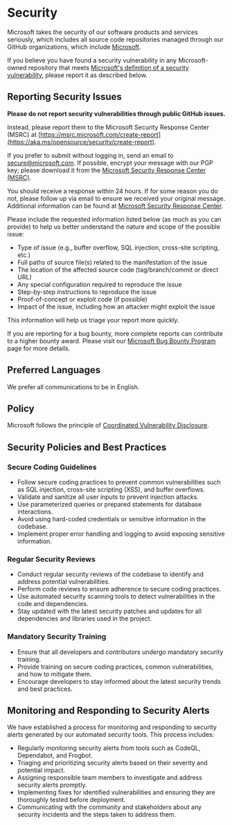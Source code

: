 # Security

Microsoft takes the security of our software products and services seriously, which includes all source code repositories managed through our GitHub organizations, which include [Microsoft](https://www.microsoft.com).

If you believe you have found a security vulnerability in any Microsoft-owned repository that meets [Microsoft's definition of a security vulnerability](https://aka.ms/opensource/security/definition), please report it as described below.

## Reporting Security Issues

**Please do not report security vulnerabilities through public GitHub issues.**

Instead, please report them to the Microsoft Security Response Center (MSRC) at [https://msrc.microsoft.com/create-report](https://aka.ms/opensource/security/create-report).

If you prefer to submit without logging in, send an email to [secure@microsoft.com](mailto:secure@microsoft.com). If possible, encrypt your message with our PGP key; please download it from the [Microsoft Security Response Center (MSRC)](https://www.microsoft.com/en-us/msrc).

You should receive a response within 24 hours. If for some reason you do not, please follow up via email to ensure we received your original message. Additional information can be found at [Microsoft Security Response Center](https://www.microsoft.com/en-us/msrc).

Please include the requested information listed below (as much as you can provide) to help us better understand the nature and scope of the possible issue:
- Type of issue (e.g., buffer overflow, SQL injection, cross-site scripting, etc.)
- Full paths of source file(s) related to the manifestation of the issue
- The location of the affected source code (tag/branch/commit or direct URL)
- Any special configuration required to reproduce the issue
- Step-by-step instructions to reproduce the issue
- Proof-of-concept or exploit code (if possible)
- Impact of the issue, including how an attacker might exploit the issue

This information will help us triage your report more quickly.

If you are reporting for a bug bounty, more complete reports can contribute to a higher bounty award. Please visit our [Microsoft Bug Bounty Program](https://www.microsoft.com/en-us/msrc/bounty) page for more details.

## Preferred Languages

We prefer all communications to be in English.

## Policy

Microsoft follows the principle of [Coordinated Vulnerability Disclosure](https://www.microsoft.com/en-us/msrc/cvd).

## Security Policies and Best Practices

### Secure Coding Guidelines

- Follow secure coding practices to prevent common vulnerabilities such as SQL injection, cross-site scripting (XSS), and buffer overflows.
- Validate and sanitize all user inputs to prevent injection attacks.
- Use parameterized queries or prepared statements for database interactions.
- Avoid using hard-coded credentials or sensitive information in the codebase.
- Implement proper error handling and logging to avoid exposing sensitive information.

### Regular Security Reviews

- Conduct regular security reviews of the codebase to identify and address potential vulnerabilities.
- Perform code reviews to ensure adherence to secure coding practices.
- Use automated security scanning tools to detect vulnerabilities in the code and dependencies.
- Stay updated with the latest security patches and updates for all dependencies and libraries used in the project.

### Mandatory Security Training

- Ensure that all developers and contributors undergo mandatory security training.
- Provide training on secure coding practices, common vulnerabilities, and how to mitigate them.
- Encourage developers to stay informed about the latest security trends and best practices.

## Monitoring and Responding to Security Alerts

We have established a process for monitoring and responding to security alerts generated by our automated security tools. This process includes:
- Regularly monitoring security alerts from tools such as CodeQL, Dependabot, and Frogbot.
- Triaging and prioritizing security alerts based on their severity and potential impact.
- Assigning responsible team members to investigate and address security alerts promptly.
- Implementing fixes for identified vulnerabilities and ensuring they are thoroughly tested before deployment.
- Communicating with the community and stakeholders about any security incidents and the steps taken to address them.
